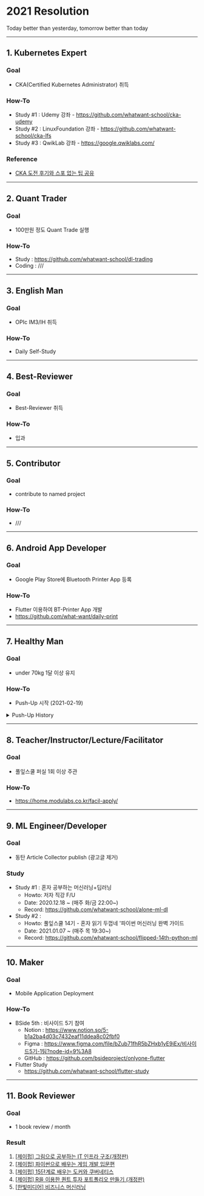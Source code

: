 # 2021 Resolution
Today better than yesterday, tomorrow better than today

---

## 1. Kubernetes Expert

### Goal
- CKA(Certified Kubernetes Administrator) 취득

### How-To
- Study #1 : Udemy 강좌 - https://github.com/whatwant-school/cka-udemy
- Study #2 : LinuxFoundation 강좌 - https://github.com/whatwant-school/cka-lfs
- Study #3 : QwikLab 강좌 - https://google.qwiklabs.com/

### Reference
- [CKA 도전 후기와 스포 없는 팁 공유](https://jonnung.dev/kubernetes/2020/08/24/cka-challenge-and-spoiler-free-tips/)

---

## 2. Quant Trader

### Goal
- 100만원 정도 Quant Trade 실행

### How-To
- Study : https://github.com/whatwant-school/dl-trading
- Coding : ///

---

## 3. English Man

### Goal
- OPIc IM3/IH 취득

### How-To
- Daily Self-Study

---

## 4. Best-Reviewer

### Goal
- Best-Reviewer 취득

### How-To
- 입과

---

## 5. Contributor

### Goal
- contribute to named project

### How-To
- ///

---

## 6. Android App Developer

### Goal
- Google Play Store에 Bluetooth Printer App 등록

### How-To
- Flutter 이용하여 BT-Printer App 개발
- https://github.com/what-want/daily-print

---

## 7. Healthy Man

### Goal
- under 70kg 1달 이상 유지

### How-To
- Push-Up 시작 (2021-02-19)

<details markdown="1">
<summary>Push-Up History</summary>

    - 01 day (02/19) : 10개
    - 02 day (02/20) : 6개 + 2개 (어깨 연결된 가슴 부위 근육통... ㅠㅠ)
    - 03 day (02/21) : 5개 + 5개
    - 04 day (02/22) : 5개 + 3개 + 3개

</details>


---

## 8. Teacher/Instructor/Lecture/Facilitator

### Goal
- 풀잎스쿨 퍼실 1회 이상 주관

### How-To
- https://home.modulabs.co.kr/facil-apply/

---

## 9. ML Engineer/Developer

### Goal
- 동탄 Article Collector publish (광고글 제거)

### Study
- Study #1 : 혼자 공부하는 머신러닝+딥러닝
  - Howto: 저자 직강 F/U
  - Date: 2020.12.18 ~ (매주 화/금 22:00~)
  - Record: https://github.com/whatwant-school/alone-ml-dl
- Study #2 : 
  - Howto: 풀잎스쿨 14기 - 혼자 읽기 두껍네 '파이썬 머신러닝 완벽 가이드
  - Date: 2021.01.07 ~ (매주 목 19:30~)
  - Record: https://github.com/whatwant-school/flipped-14th-python-ml

---

## 10. Maker

### Goal
- Mobile Application Deployment

### How-To
- BSide 5th : 비사이드 5기 참여
  - Notion : https://www.notion.so/5-b1a2ba4d03c7432eaf11ddea8c02fbf0
  - Figma : https://www.figma.com/file/bZub71fhR5bZHxb1yE9iEx/비사이드5기-1팀?node-id=9%3A8
  - GitHub : https://github.com/bsideproject/onlyone-flutter
- Flutter Study
  - https://github.com/whatwant-school/flutter-study

---

## 11. Book Reviewer

### Goal
- 1 book review / month

### Result

1. [[제이펍] 그림으로 공부하는 IT 인프라 구조(개정판)](https://www.whatwant.com/entry/제이펍-그림으로-공부하는-IT-인프라-구조개정판)
1. [[제이펍] 파이썬으로 배우는 게임 개발 입문편](https://www.whatwant.com/entry/제이펍-파이썬으로-배우는-게임-개발-입문편)
1. [[제이펍] 15단계로 배우는 도커와 쿠버네티스](https://www.whatwant.com/entry/제이펍-15단계로-배우는-도커와-쿠버네티스)
1. [[제이펍] R을 이용한 퀀트 투자 포트폴리오 만들기 (개정판)](https://www.whatwant.com/entry/제이펍-R을-이용한-퀀트-투자-포트폴리오-만들기-개정판)
1. [[한빛미디어] 비즈니스 머신러닝](https://www.whatwant.com/entry/한빛미디어-비즈니스-머신러닝)
